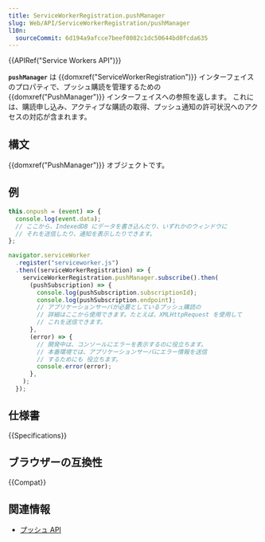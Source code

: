 ```yaml
---
title: ServiceWorkerRegistration.pushManager
slug: Web/API/ServiceWorkerRegistration/pushManager
l10n:
  sourceCommit: 6d194a9afcce7beef0082c1dc50644bd0fcda635
---
```


{{APIRef("Service Workers API")}}

**`pushManager`** は {{domxref("ServiceWorkerRegistration")}} インターフェイスのプロパティで、プッシュ購読を管理するための {{domxref("PushManager")}} インターフェイスへの参照を返します。 これには、購読申し込み、アクティブな購読の取得、プッシュ通知の許可状況へのアクセスの対応が含まれます。

## 構文

{{domxref("PushManager")}} オブジェクトです。

## 例

```js
this.onpush = (event) => {
  console.log(event.data);
  // ここから、IndexedDB にデータを書き込んだり、いずれかのウィンドウに
  // それを送信したり、通知を表示したりできます。
};

navigator.serviceWorker
  .register("serviceworker.js")
  .then((serviceWorkerRegistration) => {
    serviceWorkerRegistration.pushManager.subscribe().then(
      (pushSubscription) => {
        console.log(pushSubscription.subscriptionId);
        console.log(pushSubscription.endpoint);
        // アプリケーションサーバが必要としているプッシュ購読の
        // 詳細はここから使用できます。たとえば、XMLHttpRequest を使用して
        // これを送信できます。
      },
      (error) => {
        // 開発中は、コンソールにエラーを表示するのに役立ちます。
        // 本番環境では、アプリケーションサーバにエラー情報を送信
        // するためにも 役立ちます。
        console.error(error);
      },
    );
  });
```

## 仕様書

{{Specifications}}

## ブラウザーの互換性

{{Compat}}

## 関連情報

- [プッシュ API](/ja/docs/Web/API/Push_API)
